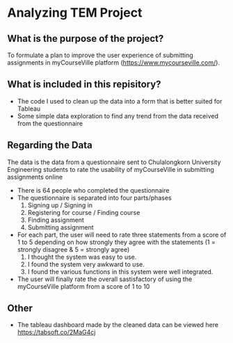 # Analyzing TEM Project 

## What is the purpose of the project?
To formulate a plan to improve the user experience of submitting assignments in myCourseVille platform (https://www.mycourseville.com/).

## What is included in this repisitory?
* The code I used to clean up the data into a form that is better suited for Tableau
* Some simple data exploration to find any trend from the data received from the questionnaire

## Regarding the Data
The data is the data from a questionnaire sent to Chulalongkorn University Engineering students to rate the usability of myCourseVille in submitting assignments online
* There is 64 people who completed the questionnaire
* The questionnaire is separated into four parts/phases
  1. Signing up / Signing in
  2. Registering for course / Finding course
  3. Finding assignment
  4. Submitting assignment
* For each part, the user will need to rate three statements from a score of 1 to 5 depending on how strongly they agree with the statements (1 = strongly disagree & 5 = strongly agree)
  1. I thought the system was easy to use.
  2. I found the system very awkward to use.
  3. I found the various functions in this system were well integrated.
* The user will finally rate the overall sastisfactory of using the myCourseVille platform from a score of 1 to 10

## Other
- The tableau dashboard made by the cleaned data can be viewed here https://tabsoft.co/2MaG4cj
